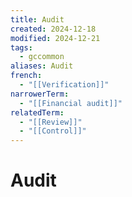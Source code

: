 ```yaml
---
title: Audit
created: 2024-12-18
modified: 2024-12-21
tags:
  - gccommon
aliases: Audit
french:
  - "[[Verification]]"
narrowerTerm:
  - "[[Financial audit]]"
relatedTerm:
  - "[[Review]]"
  - "[[Control]]"
---
```

# Audit
